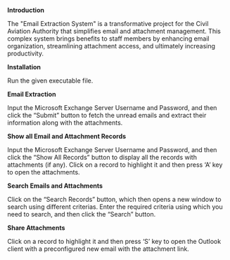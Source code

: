 **Introduction**

The "Email Extraction System" is a transformative project for the Civil Aviation Authority that simplifies email and attachment management. This complex system brings benefits to staff members by enhancing email organization, streamlining attachment access, and ultimately increasing productivity.

**Installation**

Run the given executable file.

**Email Extraction**

Input the Microsoft Exchange Server Username and Password, and then click the “Submit” button to fetch the unread emails and extract their information along with the attachments.

**Show all Email and Attachment Records**

Input the Microsoft Exchange Server Username and Password, and then click the “Show All Records” button to display all the records with attachments (if any). Click on a record to highlight it and then press ‘A’ key to open the attachments.

**Search Emails and Attachments**

Click on the “Search Records” button, which then opens a new window to search using different criterias. Enter the required criteria using which you need to search, and then click the “Search” button.

**Share Attachments**

Click on a record to highlight it and then press ‘S’ key to open the Outlook client with a preconfigured new email with the attachment link.
